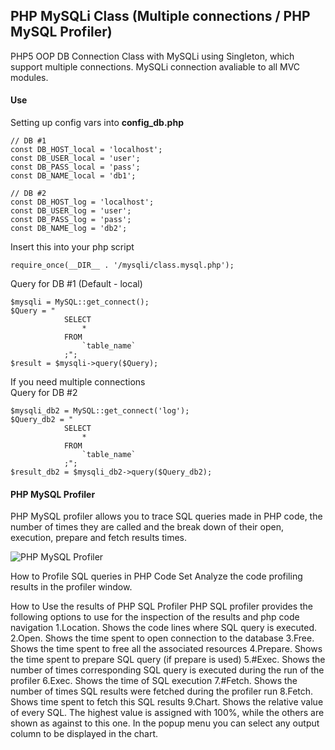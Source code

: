 PHP MySQLi Class (Multiple connections / PHP MySQL Profiler)
----------
PHP5 OOP DB Connection Class with MySQLi using Singleton, which support multiple connections.
MySQLi connection avaliable to all MVC modules.

#### Use ####
Setting up config vars into **config_db.php**

    // DB #1
	const DB_HOST_local = 'localhost';
    const DB_USER_local = 'user';  
    const DB_PASS_local = 'pass'; 
    const DB_NAME_local = 'db1'; 

    // DB #2
	const DB_HOST_log = 'localhost';
    const DB_USER_log = 'user';  
    const DB_PASS_log = 'pass'; 
    const DB_NAME_log = 'db2';
  
Insert this into your php script

    require_once(__DIR__ . '/mysqli/class.mysql.php');

Query for DB #1 (Default - local)
	
	$mysqli = MySQL::get_connect();
	$Query = "
            	SELECT
	                * 
                FROM 
	                `table_name`
	            ;";
	$result = $mysqli->query($Query); 

If you need multiple connections  
Query for DB #2
	
	$mysqli_db2 = MySQL::get_connect('log');
	$Query_db2 = "
            	SELECT
	                * 
                FROM 
	                `table_name`
	            ;";
	$result_db2 = $mysqli_db2->query($Query_db2);


#### PHP MySQL Profiler ####
PHP MySQL profiler allows you to trace SQL queries made in PHP code, the number of times they are called and the break down of their open, execution, prepare and fetch results times.

![PHP MySQL Profiler](http://www.baikuzin.com/GitHub/mysqli/mysqli_profiler.gif)
 

How to Profile SQL queries in PHP Code
Set
Analyze the code profiling results in the profiler window.  


How to Use the results of PHP SQL Profiler
PHP SQL profiler provides the following options to use for the inspection of the results and php code navigation 
1.Location. Shows the code lines where SQL query is executed. 
2.Open. Shows the time spent to open connection to the database 
3.Free. Shows the time spent to free all the associated resources 
4.Prepare. Shows the time spent to prepare SQL query (if prepare is used) 
5.#Exec. Shows the number of times corresponding SQL query is executed during the run of the profiler 
6.Exec. Shows the time of SQL execution 
7.#Fetch. Shows the number of times SQL results were fetched during the profiler run 
8.Fetch. Shows time spent to fetch this SQL results 
9.Chart. Shows the relative value of every SQL. The highest value is assigned with 100%, while the others are shown as against to this one. In the popup menu you can select any output column to be displayed in the chart. 